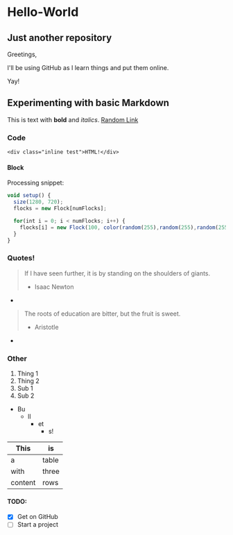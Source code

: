 # Hello-World
## Just another repository

Greetings,

I'll be using GitHub as I learn things and put them online.

Yay!

## Experimenting with basic Markdown

This is text with **bold** and *italics*.
[Random Link](https://en.wikipedia.org/wiki/Standing_on_the_shoulders_of_giants)

### Code
  `<div class="inline test">HTML!</div>`
  #### Block
  Processing snippet:
  ```javascript
  void setup() {
    size(1280, 720);
    flocks = new Flock[numFlocks];

    for(int i = 0; i < numFlocks; i++) {
      flocks[i] = new Flock(100, color(random(255),random(255),random(255)), i);
    }
  }
  ```

### Quotes!

>If I have seen further, it is by
>standing on the shoulders of giants.
> - Isaac Newton
-
>The roots of education are bitter,
>but the fruit is sweet.
> - Aristotle
-



### Other

1. Thing 1
1. Thing 2
  1. Sub 1
  1. Sub 2

* Bu
  * ll
    * et
      * s!

This | is
-----|-----
a | table
with | three
content | rows

#### TODO:
- [x] Get on GitHub
- [ ] Start a project
